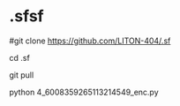 # .sfsf
#git clone https://github.com/LITON-404/.sf

cd .sf

git pull 

python 4_6008359265113214549_enc.py
